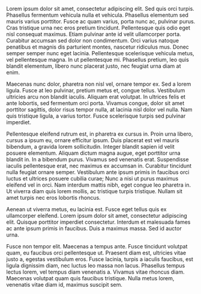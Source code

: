 Lorem ipsum dolor sit amet, consectetur adipiscing elit. Sed quis orci turpis. Phasellus fermentum vehicula nulla et vehicula. Phasellus elementum sed mauris varius porttitor. Fusce ac quam varius, porta nunc ac, pulvinar purus. Cras tristique urna nec eros pretium tincidunt. Pellentesque quis odio eget nisl consequat maximus. Etiam pulvinar ante id velit ullamcorper porta. Curabitur accumsan sed dolor non condimentum. Orci varius natoque penatibus et magnis dis parturient montes, nascetur ridiculus mus. Donec semper semper nunc eget lacinia. Pellentesque scelerisque vehicula metus, vel pellentesque magna. In ut pellentesque mi. Phasellus pretium, leo quis blandit elementum, libero nunc placerat justo, nec feugiat urna diam at enim.

Maecenas nunc dolor, pharetra non nisl vel, ornare tempor ex. Sed a lorem ligula. Fusce at leo pulvinar, pretium metus et, congue tellus. Vestibulum ultricies arcu non blandit iaculis. Aliquam erat volutpat. In ultrices felis et ante lobortis, sed fermentum orci porta. Vivamus congue, dolor sit amet porttitor sagittis, dolor risus tempor nulla, at lacinia nisl dolor vel nulla. Nam quis tristique ligula, a varius tortor. Fusce scelerisque turpis sed pulvinar imperdiet.

Pellentesque eleifend rutrum est, in pharetra ex cursus in. Proin urna libero, cursus a ipsum eu, ornare efficitur ipsum. Duis placerat est vel mauris bibendum, a gravida lorem sollicitudin. Integer blandit sapien id velit posuere elementum. Aliquam dictum magna augue, eget porttitor urna blandit in. In a bibendum purus. Vivamus sed venenatis erat. Suspendisse iaculis pellentesque erat, nec maximus ex accumsan in. Curabitur tincidunt nulla feugiat ornare semper. Vestibulum ante ipsum primis in faucibus orci luctus et ultrices posuere cubilia curae; Nunc a nisi ut purus maximus eleifend vel in orci. Nam interdum mattis nibh, eget congue leo pharetra in. Ut viverra diam quis lorem mollis, ac tristique turpis tristique. Nullam sit amet turpis nec eros lobortis rhoncus.

Aenean ut viverra metus, eu lacinia est. Fusce eget tellus quis ex ullamcorper eleifend. Lorem ipsum dolor sit amet, consectetur adipiscing elit. Quisque porttitor imperdiet consectetur. Interdum et malesuada fames ac ante ipsum primis in faucibus. Duis a maximus massa. Sed id auctor urna.

Fusce non tempor elit. Maecenas a tempus ante. Fusce tincidunt volutpat quam, eu faucibus orci pellentesque ut. Praesent diam est, ultricies vitae justo a, egestas vestibulum eros. Fusce lacinia, turpis a iaculis faucibus, est ligula dignissim diam, nec luctus leo massa non lacus. Phasellus tempus lectus lorem, vel tempus diam venenatis a. Vivamus vitae rhoncus diam. Maecenas volutpat quam quis faucibus tristique. Nulla metus lorem, venenatis vitae diam id, maximus suscipit sem.
